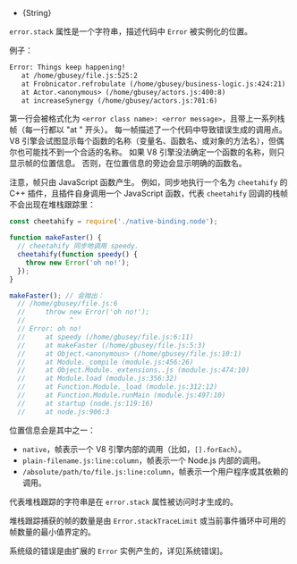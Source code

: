 
* {String}

`error.stack` 属性是一个字符串，描述代码中 `Error` 被实例化的位置。

例子：

```txt
Error: Things keep happening!
   at /home/gbusey/file.js:525:2
   at Frobnicator.refrobulate (/home/gbusey/business-logic.js:424:21)
   at Actor.<anonymous> (/home/gbusey/actors.js:400:8)
   at increaseSynergy (/home/gbusey/actors.js:701:6)
```

第一行会被格式化为 `<error class name>: <error message>`，且带上一系列栈帧（每一行都以 "at " 开头）。
每一帧描述了一个代码中导致错误生成的调用点。
V8 引擎会试图显示每个函数的名称（变量名、函数名、或对象的方法名），但偶尔也可能找不到一个合适的名称。
如果 V8 引擎没法确定一个函数的名称，则只显示帧的位置信息。
否则，在位置信息的旁边会显示明确的函数名。

注意，帧只由 JavaScript 函数产生。
例如，同步地执行一个名为 `cheetahify` 的 C++ 插件，且插件自身调用一个 JavaScript 函数，代表 `cheetahify` 回调的栈帧不会出现在堆栈跟踪里：


```js
const cheetahify = require('./native-binding.node');

function makeFaster() {
  // cheetahify 同步地调用 speedy.
  cheetahify(function speedy() {
    throw new Error('oh no!');
  });
}

makeFaster(); // 会抛出：
  // /home/gbusey/file.js:6
  //     throw new Error('oh no!');
  //           ^
  // Error: oh no!
  //     at speedy (/home/gbusey/file.js:6:11)
  //     at makeFaster (/home/gbusey/file.js:5:3)
  //     at Object.<anonymous> (/home/gbusey/file.js:10:1)
  //     at Module._compile (module.js:456:26)
  //     at Object.Module._extensions..js (module.js:474:10)
  //     at Module.load (module.js:356:32)
  //     at Function.Module._load (module.js:312:12)
  //     at Function.Module.runMain (module.js:497:10)
  //     at startup (node.js:119:16)
  //     at node.js:906:3
```

位置信息会是其中之一：

* `native`，帧表示一个 V8 引擎内部的调用（比如，`[].forEach`）。
* `plain-filename.js:line:column`，帧表示一个 Node.js 内部的调用。
* `/absolute/path/to/file.js:line:column`，帧表示一个用户程序或其依赖的调用。

代表堆栈跟踪的字符串是在 `error.stack` 属性被访问时才生成的。

堆栈跟踪捕获的帧的数量是由 `Error.stackTraceLimit` 或当前事件循环中可用的帧数量的最小值界定的。

系统级的错误是由扩展的 `Error` 实例产生的，详见[系统错误]。

